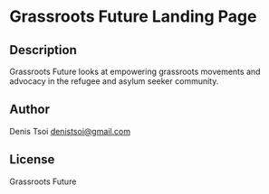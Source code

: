 # Grassroots Future Landing Page

## Description

Grassroots Future looks at empowering grassroots movements and advocacy in the refugee and asylum seeker community.

## Author

Denis Tsoi <denistsoi@gmail.com>

## License

Grassroots Future
